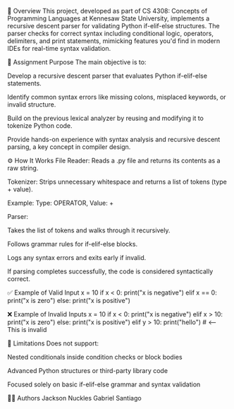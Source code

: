 📘 Overview
This project, developed as part of CS 4308: Concepts of Programming Languages at Kennesaw State University, implements a recursive descent parser for validating Python if-elif-else structures. The parser checks for correct syntax including conditional logic, operators, delimiters, and print statements, mimicking features you'd find in modern IDEs for real-time syntax validation.

🎯 Assignment Purpose
The main objective is to:

Develop a recursive descent parser that evaluates Python if-elif-else statements.

Identify common syntax errors like missing colons, misplaced keywords, or invalid structure.

Build on the previous lexical analyzer by reusing and modifying it to tokenize Python code.

Provide hands-on experience with syntax analysis and recursive descent parsing, a key concept in compiler design.

⚙️ How It Works
File Reader: Reads a .py file and returns its contents as a raw string.

Tokenizer: Strips unnecessary whitespace and returns a list of tokens (type + value).

Example: Type: OPERATOR, Value: +

Parser:

Takes the list of tokens and walks through it recursively.

Follows grammar rules for if-elif-else blocks.

Logs any syntax errors and exits early if invalid.

If parsing completes successfully, the code is considered syntactically correct.

✅ Example of Valid Input
x = 10
if x < 0:
    print("x is negative")
elif x == 0:
    print("x is zero")
else:
    print("x is positive")

❌ Example of Invalid Inputs
x = 10
if x < 0:
    print("x is negative")
elif x > 10:
    print("x is zero")
else:
    print("x is positive")
elif y > 10:
    print("hello")  # <-- This is invalid

🚧 Limitations
Does not support:

Nested conditionals inside condition checks or block bodies

Advanced Python structures or third-party library code

Focused solely on basic if-elif-else grammar and syntax validation

👨‍💻 Authors
Jackson Nuckles
Gabriel Santiago
